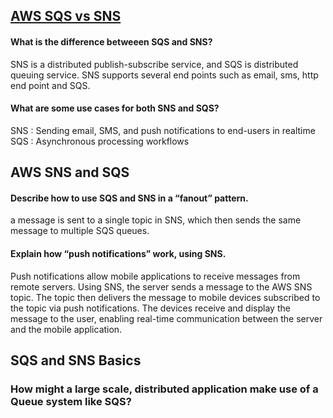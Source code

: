 ## [AWS SQS vs SNS](https://medium.com/awesome-cloud/aws-difference-between-sqs-and-sns-61a397bf76c5)

#### What is the difference betweeen SQS and SNS?
SNS is a distributed publish-subscribe service, and SQS is distributed queuing service.
SNS supports several end points such as email, sms, http end point and SQS.
#### What are some use cases for both SNS and SQS?
SNS : Sending email, SMS, and push notifications to end-users in realtime
SQS : Asynchronous processing workflows

## AWS SNS and SQS

#### Describe how to use SQS and SNS in a “fanout” pattern.
 a message is sent to a single topic in SNS, which then sends the same message to multiple SQS queues.
#### Explain how “push notifications” work, using SNS.
Push notifications allow mobile applications to receive messages from remote servers. Using SNS, the server sends a message to the AWS SNS topic. The topic then delivers the message to mobile devices subscribed to the topic via push notifications. The devices receive and display the message to the user, enabling real-time communication between the server and the mobile application.


## SQS and SNS Basics

### How might a large scale, distributed application make use of a Queue system like SQS?
